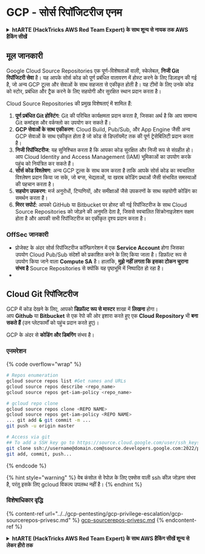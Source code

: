 # GCP - सोर्स रिपॉजिटरीज एनम

<details>

<summary><strong>htARTE (HackTricks AWS Red Team Expert) के साथ शून्य से नायक तक AWS हैकिंग सीखें</strong></summary>

HackTricks का समर्थन करने के अन्य तरीके:

* यदि आप चाहते हैं कि आपकी **कंपनी का विज्ञापन HackTricks में दिखाई दे** या **HackTricks को PDF में डाउनलोड करें**, तो [**सब्सक्रिप्शन प्लान्स**](https://github.com/sponsors/carlospolop) देखें!
* [**आधिकारिक PEASS & HackTricks स्वैग**](https://peass.creator-spring.com) प्राप्त करें
* [**The PEASS Family**](https://opensea.io/collection/the-peass-family) की खोज करें, हमारा विशेष [**NFTs**](https://opensea.io/collection/the-peass-family) संग्रह
* 💬 [**Discord group**](https://discord.gg/hRep4RUj7f) में **शामिल हों** या [**telegram group**](https://t.me/peass) में या **Twitter** 🐦 पर मुझे **फॉलो** करें [**@carlospolopm**](https://twitter.com/carlospolopm)**.**
* [**HackTricks**](https://github.com/carlospolop/hacktricks) और [**HackTricks Cloud**](https://github.com/carlospolop/hacktricks-cloud) github रेपोज में PRs सबमिट करके अपनी हैकिंग ट्रिक्स साझा करें।

</details>

## मूल जानकारी <a href="#reviewing-cloud-git-repositories" id="reviewing-cloud-git-repositories"></a>

Google Cloud Source Repositories एक पूर्ण-विशेषताओं वाली, स्केलेबल, **निजी Git रिपॉजिटरी सेवा** है। यह आपके सोर्स कोड को पूर्ण प्रबंधित वातावरण में होस्ट करने के लिए डिज़ाइन की गई है, जो अन्य GCP टूल्स और सेवाओं के साथ सहजता से एकीकृत होती है। यह टीमों के लिए उनके कोड को स्टोर, प्रबंधित और ट्रैक करने के लिए सहयोगी और सुरक्षित स्थान प्रदान करता है।

Cloud Source Repositories की प्रमुख विशेषताएं में शामिल हैं:

1. **पूर्ण प्रबंधित Git होस्टिंग**: Git की परिचित कार्यक्षमता प्रदान करता है, जिसका अर्थ है कि आप सामान्य Git कमांड्स और वर्कफ्लो का उपयोग कर सकते हैं।
2. **GCP सेवाओं के साथ एकीकरण**: Cloud Build, Pub/Sub, और App Engine जैसी अन्य GCP सेवाओं के साथ एकीकृत होता है जो कोड से डिप्लॉयमेंट तक की पूर्ण ट्रेसेबिलिटी प्रदान करता है।
3. **निजी रिपॉजिटरीज**: यह सुनिश्चित करता है कि आपका कोड सुरक्षित और निजी रूप से संग्रहीत हो। आप Cloud Identity and Access Management (IAM) भूमिकाओं का उपयोग करके पहुंच को नियंत्रित कर सकते हैं।
4. **सोर्स कोड विश्लेषण**: अन्य GCP टूल्स के साथ काम करता है ताकि आपके सोर्स कोड का स्वचालित विश्लेषण प्रदान किया जा सके, जो बग्स, भेद्यताओं, या खराब कोडिंग प्रथाओं जैसी संभावित समस्याओं की पहचान करता है।
5. **सहयोग उपकरण**: मर्ज अनुरोधों, टिप्पणियों, और समीक्षाओं जैसे उपकरणों के साथ सहयोगी कोडिंग का समर्थन करता है।
6. **मिरर सपोर्ट**: आपको GitHub या Bitbucket पर होस्ट की गई रिपॉजिटरीज के साथ Cloud Source Repositories को जोड़ने की अनुमति देता है, जिससे स्वचालित सिंक्रोनाइज़ेशन सक्षम होता है और आपकी सभी रिपॉजिटरीज का एकीकृत दृश्य प्रदान करता है।

### OffSec जानकारी <a href="#reviewing-cloud-git-repositories" id="reviewing-cloud-git-repositories"></a>

* प्रोजेक्ट के अंदर सोर्स रिपॉजिटरीज कॉन्फ़िगरेशन में एक **Service Account** होगा जिसका उपयोग Cloud Pub/Sub संदेशों को प्रकाशित करने के लिए किया जाता है। डिफ़ॉल्ट रूप से उपयोग किया जाने वाला **Compute SA** है। हालांकि, **मुझे नहीं लगता कि इसका टोकन चुराना संभव है** Source Repositories से क्योंकि यह पृष्ठभूमि में निष्पादित हो रहा है।
*

## Cloud Git रिपॉजिटरीज <a href="#reviewing-cloud-git-repositories" id="reviewing-cloud-git-repositories"></a>

GCP में कोड देखने के लिए, आपको **डिफ़ॉल्ट रूप से मास्टर** शाखा में **लिखना** होगा।\
आप **Github** या **Bitbucket** से एक रेपो की ओर इशारा करते हुए एक **Cloud Repository** भी **बना सकते हैं** (उन प्लेटफार्मों को पहुंच प्रदान करते हुए)।

GCP के अंदर से **कोडिंग और डिबगिंग** संभव है।

### एनमरेशन

{% code overflow="wrap" %}
```bash
# Repos enumeration
gcloud source repos list #Get names and URLs
gcloud source repos describe <repo_name>
gcloud source repos get-iam-policy <repo_name>

# gcloud repo clone
gcloud source repos clone <REPO NAME>
gcloud source repos get-iam-policy <REPO NAME>
... git add & git commit -m ...
git push -u origin master

# Access via git
## To add a SSH key go to https://source.cloud.google.com/user/ssh_keys (no gcloud command)
git clone ssh://username@domain.com@source.developers.google.com:2022/p/<proj-name>/r/<repo-name>
git add, commit, push...


```
{% endcode %}

{% hint style="warning" %}
वेब कंसोल से रेपोज़ के लिए एक्सेस वाली ssh कीज़ जोड़ना संभव है, परंतु इसके लिए gcloud विकल्प उपलब्ध नहीं है।
{% endhint %}

### विशेषाधिकार वृद्धि

{% content-ref url="../../gcp-pentesting/gcp-privilege-escalation/gcp-sourcerepos-privesc.md" %}
[gcp-sourcerepos-privesc.md](../../gcp-pentesting/gcp-privilege-escalation/gcp-sourcerepos-privesc.md)
{% endcontent-ref %}

<details>

<summary><strong>htARTE (HackTricks AWS Red Team Expert) के साथ AWS हैकिंग सीखें शून्य से लेकर हीरो तक</strong></summary>

HackTricks का समर्थन करने के अन्य तरीके:

* यदि आप चाहते हैं कि आपकी **कंपनी का विज्ञापन HackTricks में दिखाई दे** या **HackTricks को PDF में डाउनलोड करें**, तो [**सब्सक्रिप्शन प्लान्स**](https://github.com/sponsors/carlospolop) देखें!
* [**आधिकारिक PEASS & HackTricks स्वैग**](https://peass.creator-spring.com) प्राप्त करें
* [**The PEASS Family**](https://opensea.io/collection/the-peass-family) की खोज करें, हमारा एक्सक्लूसिव [**NFTs**](https://opensea.io/collection/the-peass-family) संग्रह
* 💬 [**Discord group**](https://discord.gg/hRep4RUj7f) में **शामिल हों** या [**telegram group**](https://t.me/peass) में या **Twitter** पर 🐦 [**@carlospolopm**](https://twitter.com/carlospolopm) को **फॉलो करें**।
* [**HackTricks**](https://github.com/carlospolop/hacktricks) और [**HackTricks Cloud**](https://github.com/carlospolop/hacktricks-cloud) github रेपोज़ में PRs सबमिट करके अपनी हैकिंग ट्रिक्स साझा करें।

</details>
